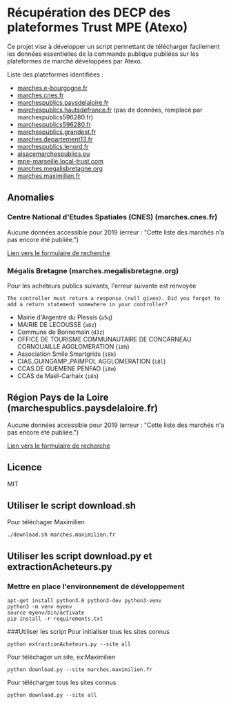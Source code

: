 # Récupération des DECP des plateformes Trust MPE (Atexo)

Ce projet vise à développer un script permettant de télécharger facilement les données essentielles de la commande publique publiées sur les plateformes de marché développées par  Atexo.

Liste des plateformes identifiées :

- [marches.e-bourgogne.fr](http://marches.e-bourgogne.fr/?page=entreprise.EntrepriseRechercherListeMarches)
- [marches.cnes.fr](http:///?page=entreprise.EntrepriseRechercherListeMarches)
- [marchespublics.paysdelaloire.fr](http://marchespublics.paysdelaloire.fr/?page=entreprise.EntrepriseRechercherListeMarches)
- [marchespublics.hautsdefrance.fr](http://marchespublics.hautsdefrance.fr/?page=entreprise.EntrepriseRechercherListeMarches) (pas de données, remplacé par marchespublics596280.fr)
- [marchespublics596280.fr](http://marchespublics596280.fr/?page=entreprise.EntrepriseRechercherListeMarches)
- [marchespublics.grandest.fr](http://marchespublics.grandest.fr/?page=entreprise.EntrepriseRechercherListeMarches)
- [marches.departement13.fr](http://marches.departement13.fr/?page=entreprise.EntrepriseRechercherListeMarches)
- [marchespublics.lenord.fr](http://marchespublics.lenord.fr/?page=entreprise.EntrepriseRechercherListeMarches)
- [alsacemarchespublics.eu](http://alsacemarchespublics.eu/?page=entreprise.EntrepriseRechercherListeMarches)
- [mpe-marseille.local-trust.com](http://mpe-marseille.local-trust.com/?page=entreprise.EntrepriseRechercherListeMarches)
- [marches.megalisbretagne.org](http://marches.megalisbretagne.org/?page=entreprise.EntrepriseRechercherListeMarches)
- [marches.maximilien.fr](http://marches.maximilien.fr/?page=entreprise.EntrepriseRechercherListeMarches)

## Anomalies

### Centre National d'Etudes Spatiales (CNES) (marches.cnes.fr)

Aucune données accessible pour 2019 (erreur : "Cette liste des marchés n'a pas encore été publiée.")

[Lien vers le formulaire de recherche](https://marches.cnes.fr/?page=entreprise.EntrepriseRechercherListeMarches)

### Mégalis Bretagne (marches.megalisbretagne.org)

Pour les acheteurs publics suivants, l'erreur suivante est renvoyée

```
The controller must return a response (null given). Did you forget to add a return statement somewhere in your controller?
```

- Mairie d'Argentré du Plessis (`a5q`)
- MAIRIE DE LECOUSSE (`a8z`)
- Commune de Bonnemain (`d3z`)
- OFFICE DE TOURISME COMMUNAUTAIRE DE CONCARNEAU CORNOUAILLE AGGLOMERATION (`i8h`)
- Association Smile Smartgrids (`i8k`)
- CIAS_GUINGAMP_PAIMPOL AGGLOMERATION (`i8l`)
- CCAS DE GUEMENE PENFAO (`i8m`)
- CCAS de Maël-Carhaix (`i8n`)

## Région Pays de la Loire (marchespublics.paysdelaloire.fr)

Aucune données accessible pour 2019 (erreur : "Cette liste des marchés n'a pas encore été publiée.")

[Lien vers le formulaire de recherche](https://marchespublics.paysdelaloire.fr/?page=entreprise.EntrepriseRechercherListeMarches)

## Licence

MIT

## Utiliser le script download.sh
Pour téléchager Maximilien
```
./download.sh marches.maximilien.fr
```
## Utiliser les script download.py et extractionAcheteurs.py
### Mettre en place l'environnement de développement
```
apt-get install python3.6 python3-dev python3-venv
python3 -m venv myenv
source myenv/bin/activate
pip install -r requirements.txt
```
###Utiliser les script
Pour initialiser tous les sites connus
```
python extractionAcheteurs.py --site all
```
Pour téléchager un site, ex:Maximilien
```
python download.py --site marches.maximilien.fr
```
Pour télécharger tous les sites connus
```
python download.py --site all
```
